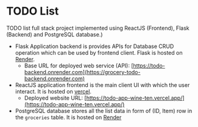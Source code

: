 # TODO List

TODO list full stack project implemented using ReactJS (Frontend), Flask (Backend) and PostgreSQL database.)

- Flask Application backend is provides APIs for Database CRUD operation which can be used by frontend client. Flask is hosted on [Render](https://render.com/).
    - Base URL for deployed web service (API): [https://todo-backend.onrender.com](https://grocery-todo-backend.onrender.com)
- ReactJS application frontend is the main client UI with which the user interact. It is hosted on [vercel](https://www.vercel.com/).
    - Deployed website URL: [https://todo-app-wine-ten.vercel.app/](https://todo-app-wine-ten.vercel.app/)
- PostgreSQL database stores all the list data in form of (ID, Item) row in the `groceries` table. It is hosted on [Render](https://render.com)
